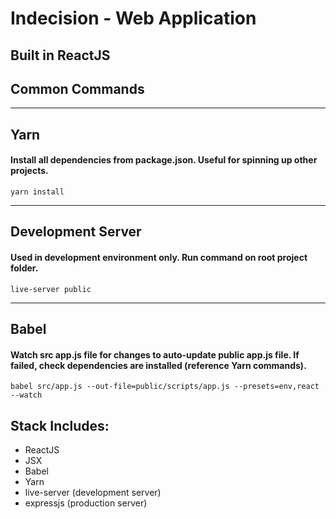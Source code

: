 # Indecision - Web Application
## Built in ReactJS

## Common Commands
---
## Yarn
#### Install all dependencies from package.json. Useful for spinning up other projects.
`yarn install`

---

## Development Server
#### Used in development environment only. Run command on root project folder.
`live-server public`

---

## Babel
#### Watch src app.js file for changes to auto-update public app.js file. If failed, check dependencies are installed (reference Yarn commands).
`babel src/app.js --out-file=public/scripts/app.js --presets=env,react --watch`


## Stack Includes:
- ReactJS
- JSX
- Babel
- Yarn
- live-server (development server)
- expressjs (production server)
